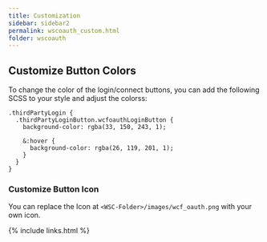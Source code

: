 ```yaml
---
title: Customization
sidebar: sidebar2
permalink: wscoauth_custom.html
folder: wscoauth
---
```


## Customize Button Colors

To change the color of the login/connect buttons, you can add the following SCSS to your style and adjust the colorss:

```
.thirdPartyLogin {
  .thirdPartyLoginButton.wcfoauthLoginButton {
    background-color: rgba(33, 150, 243, 1);

    &:hover {
      background-color: rgba(26, 119, 201, 1);
    }
  }
}
```

### Customize Button Icon

You can replace the Icon at `<WSC-Folder>/images/wcf_oauth.png` with your own icon.

{% include links.html %}
